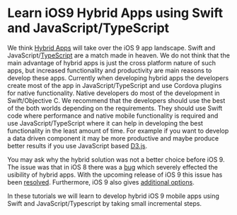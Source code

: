 # Learn iOS9 Hybrid Apps using Swift and JavaScript/TypeScript
We think [Hybrid Apps](http://developer.telerik.com/featured/what-is-a-hybrid-mobile-app/) will take over the iOS 9 app landscape. Swift and JavaScript/[TypeScript](https://github.com/ziaukhan/learn-typescript) are a match made in heaven. We do not think that the main advantage of hybrid apps is just the cross platform nature of such apps, but increased functionality and productivity are main reasons to develop these apps. Currently when developing hybrid apps the developers create most of the app in JavaScript/TypeScript and use Cordova plugins for native functionality. Native developers do most of the development in Swift/Objective C. We recommend that the developers should use the best of the both worlds depending on the requirements. They should use Swift code where performance and native mobile functionality is required and use JavaScript/TypeScript where it can help in developing the best functionality in the least amount of time. For example if you want to develop a data driven component it may be more productive and maybe produce better results if you use JavaScript based [D3.js](http://d3js.org/).

You may ask why the hybrid solution was not a better choice before iOS 9. The issue was that in iOS 8 there was a [bug](http://forum.ionicframework.com/t/cordova-support-for-wkwebview-in-ios8/10480) which severely effected the usibility of hybrid apps. With the upcoming release of iOS 9 this issue has been [resolved](https://twitter.com/wkwebview/status/613448365456490496). Furthermore, iOS 9 also gives [additional options](http://www.macstories.net/stories/ios-9-and-safari-view-controller-the-future-of-web-views/).

In these tutorials we will learn to develop hybrid iOS 9 mobile apps using Swift and JavaScript/Typescript by taking small incremental steps.

   
